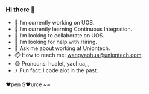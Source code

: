 ### Hi there 👋


- 🔭 I’m currently working on UOS.
- 🌱 I’m currently learning Continuous Integration.
- 👯 I’m looking to collaborate on UOS.
- 🤔 I’m looking for help with Hiring.
- 💬 Ask me about working at Uniontech.
- 📫 How to reach me: wangyaohua@uniontech.com.
- 😄 Pronouns: hualet, yaohua,,,
- ⚡ Fun fact: I code alot in the past.

❤️pen S❤️urce ~~
